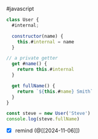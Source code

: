 #javascript 

```js
class User {
  #internal;

  constructor(name) {
    this.#internal = name
  }

// a private getter
  get #name() {
    return this.#internal
  }

  get fullName() {
    return `${this.#name} Smith`
  }
}

const steve = new User('Steve')
console.log(steve.fullName)
```

- [x] remind (@[[2024-11-06]])